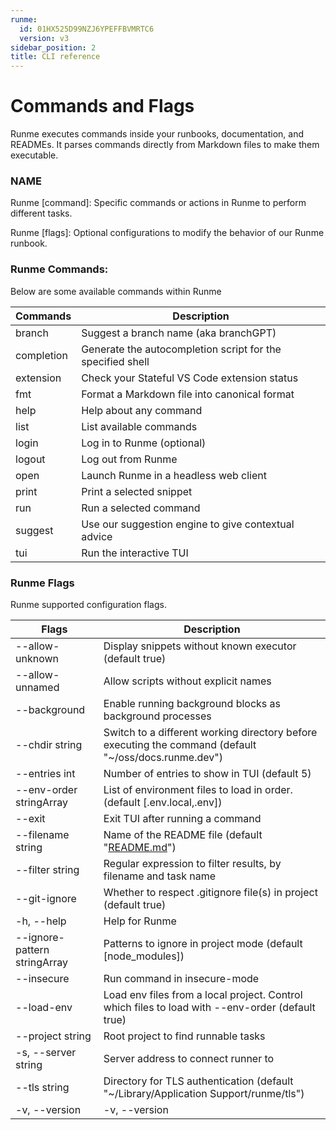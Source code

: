```yaml
---
runme:
  id: 01HX525D99NZJ6YPEFFBVMRTC6
  version: v3
sidebar_position: 2
title: CLI reference
---
```


# Commands and Flags

Runme executes commands inside your runbooks, documentation, and READMEs. It parses commands directly from Markdown files to make them executable.

### **NAME**

Runme [command]: Specific commands or actions in Runme to perform different tasks.

Runme [flags]: Optional configurations to modify the behavior of our Runme runbook.

### **Runme Commands**:

Below are some available commands within Runme

| Commands   | Description                                                |
| ---------- | ---------------------------------------------------------- |
| branch     | Suggest a branch name (aka branchGPT)                      |
| completion | Generate the autocompletion script for the specified shell |
| extension  | Check your Stateful VS Code extension status               |
| fmt        | Format a Markdown file into canonical format               |
| help       | Help about any command                                     |
| list       | List available commands                                    |
| login      | Log in to Runme (optional)                                 |
| logout     | Log out from Runme                                         |
| open       | Launch Runme in a headless web client                      |
| print      | Print a selected snippet                                   |
| run        | Run a selected command                                     |
| suggest    | Use our suggestion engine to give contextual advice        |
| tui        | Run the interactive TUI                                    |

### **Runme Flags**

Runme supported configuration flags.

| Flags                        | Description                                                                                           |
| ---------------------------- | ----------------------------------------------------------------------------------------------------- |
| --allow-unknown              | Display snippets without known executor (default true)                                                |
| --allow-unnamed              | Allow scripts without explicit names                                                                  |
| --background                 | Enable running background blocks as background processes                                              |
| --chdir string               | Switch to a different working directory before executing the command (default "~/oss/docs.runme.dev") |
| --entries int                | Number of entries to show in TUI (default 5)                                                          |
| --env-order stringArray      | List of environment files to load in order. (default [.env.local,.env])                               |
| --exit                       | Exit TUI after running a command                                                                      |
| --filename string            | Name of the README file (default "[README.md](http://readme.md/)")                                    |
| --filter string              | Regular expression to filter results, by filename and task name                                       |
| --git-ignore                 | Whether to respect .gitignore file(s) in project (default true)                                       |
| -h, --help                   | Help for Runme                                                                                        |
| --ignore-pattern stringArray | Patterns to ignore in project mode (default [node_modules])                                           |
| --insecure                   | Run command in insecure-mode                                                                          |
| --load-env                   | Load env files from a local project. Control which files to load with --env-order (default true)      |
| --project string             | Root project to find runnable tasks                                                                   |
| -s, --server string          | Server address to connect runner to                                                                   |
| --tls string                 | Directory for TLS authentication (default "~/Library/Application Support/runme/tls")                  |
| -v, --version                | -v, --version                                                                                         |
